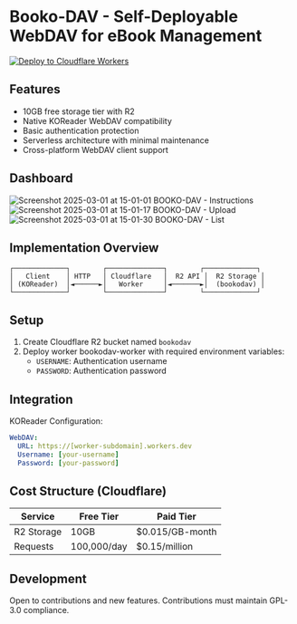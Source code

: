 
# Booko-DAV - Self-Deployable WebDAV for eBook Management

[![Deploy to Cloudflare Workers](https://deploy.workers.cloudflare.com/button)](https://deploy.workers.cloudflare.com/?url=https://github.com/Joshuajrodrigues/bookodav)

## Features
 
- 10GB free storage tier with R2  
- Native KOReader WebDAV compatibility  
- Basic authentication protection  
- Serverless architecture with minimal maintenance  
- Cross-platform WebDAV client support  

## Dashboard
![Screenshot 2025-03-01 at 15-01-01 BOOKO-DAV - Instructions](https://github.com/user-attachments/assets/92c9f242-6e8a-4236-b9a0-45b1a77cc3b6)
![Screenshot 2025-03-01 at 15-01-17 BOOKO-DAV - Upload](https://github.com/user-attachments/assets/5f02ea04-4d8b-4d92-bde3-6387acb16209)
![Screenshot 2025-03-01 at 15-01-30 BOOKO-DAV - List](https://github.com/user-attachments/assets/18288766-1395-4851-9bb5-c7d516160959)



## Implementation Overview

```plaintext
┌─────────────┐        ┌──────────────┐        ┌─────────────┐
│   Client    │ HTTP   │ Cloudflare   │  R2 API │  R2 Storage │
│ (KOReader)  │◄──────►│   Worker     │◄───────►│  (bookodav) │
└─────────────┘        └──────────────┘        └─────────────┘
```

## Setup

1. Create Cloudflare R2 bucket named `bookodav`  
2. Deploy worker bookodav-worker with required environment variables:  
   - `USERNAME`: Authentication username  
   - `PASSWORD`: Authentication password  


## Integration

KOReader Configuration:

```yaml
WebDAV:
  URL: https://[worker-subdomain].workers.dev
  Username: [your-username]
  Password: [your-password]
```
## Cost Structure (Cloudflare)

| Service         | Free Tier       | Paid Tier          |
|-----------------|-----------------|--------------------|
| R2 Storage      | 10GB            | $0.015/GB-month    |
| Requests        | 100,000/day     | $0.15/million      |

## Development

Open to contributions and new features.
Contributions must maintain GPL-3.0 compliance. 


